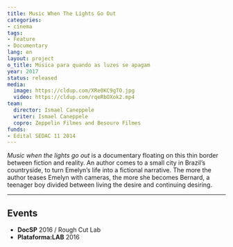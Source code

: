 ```yaml
---
title: Music When The Lights Go Out
categories:
- cinema
tags:
- Feature
- Documentary
lang: en
layout: project
o_title: Música para quando as luzes se apagam
year: 2017
status: released
media:
  image: https://cldup.com/XRe0KC9gTO.jpg
  video: https://cldup.com/rqeRbOXok2.mp4
team:
  director: Ismael Caneppele
  writer: Ismael Caneppele
  copro: Zeppelin Filmes and Besouro Filmes
funds:
- Edital SEDAC 11 2014
---
```


_Music when the lights go out_ is a documentary floating on this thin border between fiction and reality. An author comes to a small city in Brazil’s countryside, to turn Emelyn’s life into a fictional narrative. The more the author teases Emelyn with cameras, the more she becomes Bernard, a teenager boy divided between living the desire and continuing desiring.

---

## Events

* **DocSP** 2016 / Rough Cut Lab
* **Plataforma:LAB** 2016
